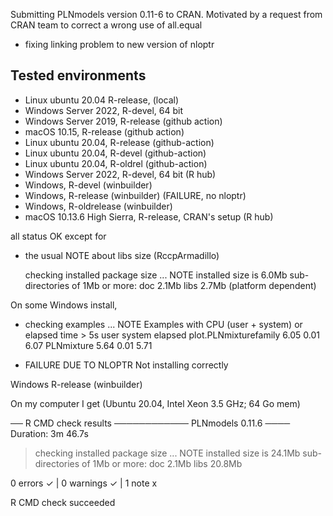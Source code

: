 
Submitting PLNmodels version 0.11-6 to CRAN. Motivated by a request from CRAN team to 
correct a wrong use of all.equal

+ fixing linking problem to new version of nloptr

## Tested environments

- Linux ubuntu 20.04 R-release, (local)
- Windows Server 2022, R-devel, 64 bit
- Windows Server 2019, R-release (github action)
- macOS 10.15, R-release (github action)
- Linux ubuntu 20.04, R-release (github-action)
- Linux ubuntu 20.04, R-devel (github-action)
- Linux ubuntu 20.04, R-oldrel (github-action)
- Windows Server 2022, R-devel, 64 bit (R hub)
- Windows, R-devel  (winbuilder)
- Windows, R-release (winbuilder)  (FAILURE, no nloptr)
- Windows, R-oldrelease  (winbuilder)
- macOS 10.13.6 High Sierra, R-release, CRAN's setup (R hub)

all status OK except for

* the usual NOTE about libs size (RccpArmadillo)

  checking installed package size ... NOTE
  installed size is  6.0Mb
  sub-directories of 1Mb or more:
    doc    2.1Mb
    libs   2.7Mb (platform dependent)

On some Windows install,
* checking examples ... NOTE
Examples with CPU (user + system) or elapsed time > 5s
                      user system elapsed
plot.PLNmixturefamily 6.05   0.01    6.07
PLNmixture            5.64   0.01    5.71

* FAILURE DUE TO NLOPTR Not installing correctly

Windows R-release (winbuilder)


On my computer I get (Ubuntu 20.04, Intel Xeon 3.5 GHz; 64 Go mem)

── R CMD check results ──────────── PLNmodels 0.11.6 ────
Duration: 3m 46.7s

> checking installed package size ... NOTE
    installed size is 24.1Mb
    sub-directories of 1Mb or more:
      doc    2.1Mb
      libs  20.8Mb

0 errors ✓ | 0 warnings ✓ | 1 note x

R CMD check succeeded
